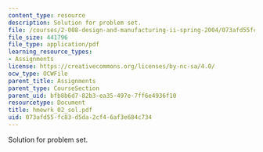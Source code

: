 ```yaml
---
content_type: resource
description: Solution for problem set.
file: /courses/2-008-design-and-manufacturing-ii-spring-2004/073afd55fc83d5da2cf46af3e684c734_hmewrk_02_sol.pdf
file_size: 441796
file_type: application/pdf
learning_resource_types:
- Assignments
license: https://creativecommons.org/licenses/by-nc-sa/4.0/
ocw_type: OCWFile
parent_title: Assignments
parent_type: CourseSection
parent_uid: bfb8b6d7-82b3-ea35-497e-7ff6e4936f10
resourcetype: Document
title: hmewrk_02_sol.pdf
uid: 073afd55-fc83-d5da-2cf4-6af3e684c734
---
```

Solution for problem set.